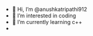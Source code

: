 - 👋 Hi, I’m @anushkatripathi912
- 👀 I’m interested in coding
- 🌱 I’m currently learning c++
- 

<!---
anushkatripathi912/anushkatripathi912 is a ✨ special ✨ repository because its `README.md` (this file) appears on your GitHub profile.
You can click the Preview link to take a look at your changes.
--->
